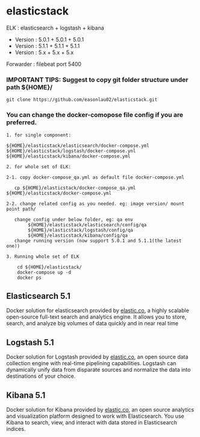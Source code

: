 # elasticstack
ELK : elasticsearch + logstash + kibana

* Version : 5.0.1 + 5.0.1 + 5.0.1
* Version : 5.1.1 + 5.1.1 + 5.1.1
* Version : 5.x + 5.x + 5.x

Forwarder : filebeat port 5400

### IMPORTANT TIPS: Suggest to copy git folder structure under path ${HOME}/

    git clone https://github.com/easonlau02/elasticstack.git

### You can change the docker-comopose file config if you are preferred.
    1. for single component:
    
    ${HOME}/elasticstack/elasticsearch/docker-compose.yml
    ${HOME}/elasticstack/logstash/docker-compose.ynl
    ${HOME}/elasticstack/kibana/docker-compose.yml
    
    2. for whole set of ELK: 
    
    2-1. copy docker-compose_qa.yml as default file docker-compose.yml
    
       cp ${HOME}/elasticstack/docker-compose_qa.yml ${HOME}/elasticstack/docker-compose.yml
       
    2-2. change related config as you needed. eg: image version/ mount point path/
    
       change config under below folder, eg: qa env
       		${HOME}/elasticstack/elasticsearch/config/qa
       		${HOME}/elasticstack/logstash/config/qa
       		${HOME}/elasticstack/kibana/config/qa
       change running version (now support 5.0.1 and 5.1.1(the latest one))
    
    3. Running whole set of ELK

        cd ${HOME}/elasticstack/
        docker-compose up -d
        docker ps
    

## Elasticsearch 5.1

Docker solution for elasticsearch provided by [elastic.co](https://www.elastic.co/guide/en/elasticsearch/reference/current/index.html), a highly scalable open-source full-text search and analytics engine. It allows you to store, search, and analyze big volumes of data quickly and in near real time

## Logstash 5.1

Docker solution for Logstash provided by [elastic.co](https://www.elastic.co/guide/en/logstash/current/index.html), an open source data collection engine with real-time pipelining capabilities. Logstash can dynamically unify data from disparate sources and normalize the data into destinations of your choice.

## Kibana 5.1


Docker solution for Kibana provided by [elastic.co](https://www.elastic.co/guide/en/kibana/current/index.html), an open source analytics and visualization platform designed to work with Elasticsearch. You use Kibana to search, view, and interact with data stored in Elasticsearch indices. 
